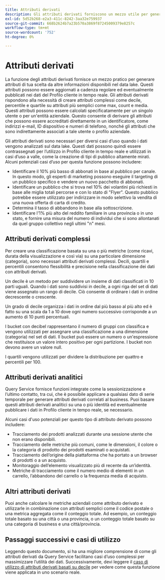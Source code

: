 ```yaml
---
title: Attributi derivati
description: Gli attributi derivati forniscono un mezzo utile per generare attributi a tua scelta che possono essere aggiornati a cadenza regolare ed eventualmente pubblicati nei dati del Profilo cliente in tempo reale. Questo documento fornisce una panoramica sull’utilizzo di Query Service per creare attributi derivati da utilizzare con i dati del profilo.
exl-id: 5d52b268-e2a3-411c-8242-3aa32e759937
source-git-commit: 668b2624b7a23b570a3869f87245009379e8257c
workflow-type: tm+mt
source-wordcount: '752'
ht-degree: 0%

---
```


# Attributi derivati

La funzione degli attributi derivati fornisce un mezzo pratico per generare attributi di tua scelta da altre informazioni disponibili nel data lake. Questi attributi possono essere aggiornati a cadenza regolare ed eventualmente pubblicati nei dati del Profilo cliente in tempo reale. Gli attributi derivati rispondono alla necessità di creare attributi complessi come decile, percentile e quartile su attributi più semplici come max, count e media. Questi attributi possono essere calcolati specificatamente per un singolo utente o per un&#39;entità aziendale. Questo consente di derivare gli attributi che possono essere accreditati direttamente in un identificatore, come indirizzi e-mail, ID dispositivo e numeri di telefono, nonché gli attributi che sono indirettamente associati a tale utente o profilo aziendale.

Gli attributi derivati sono necessari per diversi casi d’uso quando i dati vengono analizzati sul data lake. Questi dati possono quindi essere contrassegnati per l’utilizzo in Profilo cliente in tempo reale e utilizzati in casi d’uso a valle, come la creazione di tipi di pubblico altamente mirati. Alcuni potenziali casi d’uso per questa funzione possono includere:

* Identificare il 10% più basso di abbonati in base al pubblico per canale. In questo modo, gli esperti di marketing possono eseguire il targeting di un pubblico specifico e vendere un nuovo pacchetto di abbonati.
* Identificare un pubblico che si trova nel 10% dei volantini più richiesti in base alle miglia totali percorse e con lo stato di &quot;Flyer&quot;. Questo pubblico potrebbe essere utilizzato per indirizzare in modo selettivo la vendita di una nuova offerta di carta di credito.
* Determina il tasso di abbandono in base alla sottoscrizione.
* Identificare l&#39;1% più alto del reddito familiare in una provincia o in uno stato, e fornire una misura del numero di individui che si sono allontanati da quel gruppo collettivo negli ultimi &quot;n&quot; mesi.

## Attributi derivati complessi

Per creare una classificazione basata su una o più metriche (come ricavi, durata della visualizzazione e così via) su una particolare dimensione (categoria), sono necessari attributi derivati complessi. Decili, quartili e percentili consentono flessibilità e precisione nella classificazione dei dati con attributi derivati.

Un decile è un metodo per suddividere un insieme di dati classificati in 10 parti uguali. Quando i dati sono suddivisi in decile, a ogni riga del set di dati viene assegnato un rango di decile. Ciò consente di ordinare i dati in ordine decrescente o crescente.

Un grado di decile organizza i dati in ordine dal più basso al più alto ed è fatto su una scala da 1 a 10 dove ogni numero successivo corrisponde a un aumento di 10 punti percentuali.

I bucket con decibel rappresentano il numero di gruppi con classifica e vengono utilizzati per assegnare una classificazione a una dimensione (categoria) nel set di dati. Il bucket può essere un numero o un&#39;espressione che restituisce un valore intero positivo per ogni partizione. I bucket non devono avere un valore null.

I quartili vengono utilizzati per dividere la distribuzione per quattro e percentili per 100.

## Attributi derivati analitici

Query Service fornisce funzioni integrate come la sessionizzazione e l’ultimo contatto, tra cui, che è possibile applicare a qualsiasi dato di serie temporale per generare attributi derivati correlati al business. Puoi basare questi attributi derivati analitici su una o più identità ed eventualmente pubblicare i dati in Profilo cliente in tempo reale, se necessario.

Alcuni casi d&#39;uso potenziali per questo tipo di attributo derivato possono includere:

* Tracciamento dei prodotti analizzati durante una sessione utente che non erano disponibili.
* Tracciamento delle metriche più comuni, come le dimensioni, il colore o la categoria di prodotto dei prodotti esaminati o acquistati.
* Tracciamento dell’origine della piattaforma che ha portato a un browser di prodotti o a un acquisto.
* Monitoraggio dell’elemento visualizzato più di recente da un’identità.
* Metriche di tracciamento come il numero medio di elementi in un carrello, l’abbandono del carrello o la frequenza media di acquisto.

## Altri attributi derivati

Puoi anche calcolare le metriche aziendali come attributo derivato e utilizzarle in combinazione con attributi semplici come il codice postale o una metrica aggregata come il conteggio totale. Ad esempio, un conteggio totale basato su una città o una provincia, o un conteggio totale basato su una categoria di business e una città/provincia.

## Passaggi successivi e casi di utilizzo

Leggendo questo documento, si ha una migliore comprensione di come gli attributi derivati da Query Service facilitano casi d’uso complessi per massimizzare l’utilità dei dati. Successivamente, devi leggere il [caso di utilizzo di attributi derivati basati su decile](../../use-cases/deciles-use-case.md) per vedere come questa funzione viene applicata in uno scenario reale.
